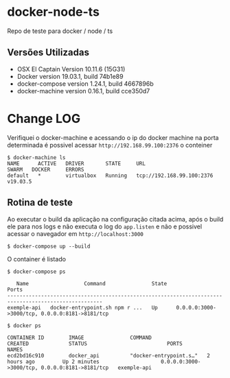 # docker-node-ts

Repo de teste para docker / node / ts

## Versões Utilizadas

-   OSX El Captain Version 10.11.6 (15G31)
-   Docker version 19.03.1, build 74b1e89
-   docker-compose version 1.24.1, build 4667896b
-   docker-machine version 0.16.1, build cce350d7

# Change LOG

Verifiquei o docker-machine e acessando o ip do docker machine na porta determinada é possivel acessar `http://192.168.99.100:2376` o conteiner

```
$ docker-machine ls
NAME      ACTIVE   DRIVER       STATE     URL                         SWARM   DOCKER     ERRORS
default   *        virtualbox   Running   tcp://192.168.99.100:2376           v19.03.5
```

## Rotina de teste

Ao executar o build da aplicação na configuração citada acima, após o build ele para nos logs e não executa o log do `app.listen` e não e possivel acessar o navegador em `http://localhost:3000`

```
$ docker-compose up --build
```

O container é listado

```
$ docker-compose ps

   Name                  Command               State                       Ports
-----------------------------------------------------------------------------------------------------
exemple-api   docker-entrypoint.sh npm r ...   Up      0.0.0.0:3000->3000/tcp, 0.0.0.0:8181->8181/tcp
```

```
$ docker ps

CONTAINER ID        IMAGE               COMMAND                  CREATED             STATUS                          PORTS                                            NAMES
ecd2bd16c910        docker_api          "docker-entrypoint.s…"   2 hours ago         Up 2 minutes                    0.0.0.0:3000->3000/tcp, 0.0.0.0:8181->8181/tcp   exemple-api
```
